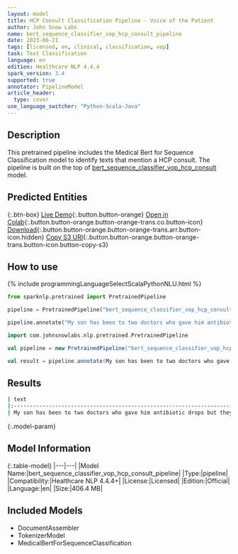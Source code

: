 ```yaml
---
layout: model
title: HCP Consult Classification Pipeline - Voice of the Patient
author: John Snow Labs
name: bert_sequence_classifier_vop_hcp_consult_pipeline
date: 2023-06-21
tags: [licensed, en, clinical, classification, vop]
task: Text Classification
language: en
edition: Healthcare NLP 4.4.4
spark_version: 3.4
supported: true
annotator: PipelineModel
article_header:
  type: cover
use_language_switcher: "Python-Scala-Java"
---
```


## Description

This pretrained pipeline includes the Medical Bert for Sequence Classification model to identify texts that mention a HCP consult. The pipeline is built on the top of  [bert_sequence_classifier_vop_hcp_consult](https://nlp.johnsnowlabs.com/2023/06/13/bert_sequence_classifier_vop_hcp_consult_en.html) model.

## Predicted Entities




{:.btn-box}
[Live Demo](https://demo.johnsnowlabs.com/healthcare/VOP/){:.button.button-orange}
[Open in Colab](https://colab.research.google.com/github/JohnSnowLabs/spark-nlp-workshop/blob/master/tutorials/streamlit_notebooks/healthcare/VOICE_OF_PATIENT.ipynb){:.button.button-orange.button-orange-trans.co.button-icon}
[Download](https://s3.amazonaws.com/auxdata.johnsnowlabs.com/clinical/models/bert_sequence_classifier_vop_hcp_consult_pipeline_en_4.4.4_3.4_1687379867981.zip){:.button.button-orange.button-orange-trans.arr.button-icon.hidden}
[Copy S3 URI](s3://auxdata.johnsnowlabs.com/clinical/models/bert_sequence_classifier_vop_hcp_consult_pipeline_en_4.4.4_3.4_1687379867981.zip){:.button.button-orange.button-orange-trans.button-icon.button-copy-s3}

## How to use

<div class="tabs-box" markdown="1">
{% include programmingLanguageSelectScalaPythonNLU.html %}
  
```python
from sparknlp.pretrained import PretrainedPipeline

pipeline = PretrainedPipeline("bert_sequence_classifier_vop_hcp_consult_pipeline", "en", "clinical/models")

pipeline.annotate("My son has been to two doctors who gave him antibiotic drops but they also say the problem might related to allergies.")
```
```scala
import com.johnsnowlabs.nlp.pretrained.PretrainedPipeline

val pipeline = new PretrainedPipeline("bert_sequence_classifier_vop_hcp_consult_pipeline", "en", "clinical/models")

val result = pipeline.annotate(My son has been to two doctors who gave him antibiotic drops but they also say the problem might related to allergies.)
```
</div>


## Results

```bash
| text                                                                                                                   | prediction       |
|:-----------------------------------------------------------------------------------------------------------------------|:-----------------|
| My son has been to two doctors who gave him antibiotic drops but they also say the problem might related to allergies. | Consulted_By_HCP |
```

{:.model-param}
## Model Information

{:.table-model}
|---|---|
|Model Name:|bert_sequence_classifier_vop_hcp_consult_pipeline|
|Type:|pipeline|
|Compatibility:|Healthcare NLP 4.4.4+|
|License:|Licensed|
|Edition:|Official|
|Language:|en|
|Size:|406.4 MB|

## Included Models

- DocumentAssembler
- TokenizerModel
- MedicalBertForSequenceClassification
